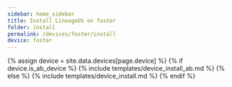 ```yaml
---
sidebar: home_sidebar
title: Install LineageOS on foster
folder: install
permalink: /devices/foster/install
device: foster
---
```

{% assign device = site.data.devices[page.device] %}
{% if device.is_ab_device %}
{% include templates/device_install_ab.md %}
{% else %}
{% include templates/device_install.md %}
{% endif %}
